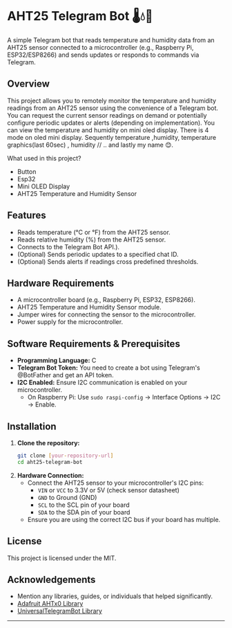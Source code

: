 # AHT25 Telegram Bot 🌡️💧🤖

A simple Telegram bot that reads temperature and humidity data from an AHT25 sensor connected to a microcontroller (e.g., Raspberry Pi, ESP32/ESP8266) and sends updates or responds to commands via Telegram.

## Overview

This project allows you to remotely monitor the temperature and humidity readings from an AHT25 sensor using the convenience of a Telegram bot. You can request the current sensor readings on demand or potentially configure periodic updates or alerts (depending on implementation). You can view the temperature and humidity on mini oled display. There is 4 mode on oled mini display. Sequently temperature ,humidity, temperature graphics(last 60sec) , humidity // ..  and lastly my name 😊.

What used in this project?
- Button
- Esp32
- Mini OLED Display
- AHT25 Temperature and Humidity Sensor

## Features

* Reads temperature (°C or °F) from the AHT25 sensor.
* Reads relative humidity (%) from the AHT25 sensor.
* Connects to the Telegram Bot API.).
* (Optional) Sends periodic updates to a specified chat ID.
* (Optional) Sends alerts if readings cross predefined thresholds.

## Hardware Requirements

* A microcontroller board (e.g., Raspberry Pi, ESP32, ESP8266).
* AHT25 Temperature and Humidity Sensor module.
* Jumper wires for connecting the sensor to the microcontroller.
* Power supply for the microcontroller.

## Software Requirements & Prerequisites

* **Programming Language:** C
* **Telegram Bot Token:** You need to create a bot using Telegram's @BotFather and get an API token.
* **I2C Enabled:** Ensure I2C communication is enabled on your microcontroller.
    * On Raspberry Pi: Use `sudo raspi-config` -> Interface Options -> I2C -> Enable.

## Installation

1.  **Clone the repository:**
    ```bash
    git clone [your-repository-url]
    cd aht25-telegram-bot
    ```
3.  **Hardware Connection:**
    * Connect the AHT25 sensor to your microcontroller's I2C pins:
        * `VIN` or `VCC` to 3.3V or 5V (check sensor datasheet)
        * `GND` to Ground (GND)
        * `SCL` to the SCL pin of your board
        * `SDA` to the SDA pin of your board
    * Ensure you are using the correct I2C bus if your board has multiple.
## License

This project is licensed under the MIT.

## Acknowledgements

* Mention any libraries, guides, or individuals that helped significantly.
* [Adafruit AHTx0 Library]()
* [UniversalTelegramBot Library]()  

---
